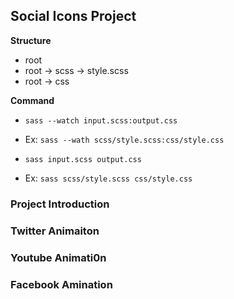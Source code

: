 ## Social Icons Project

**Structure**

- root
- root -> scss -> style.scss
- root -> css

**Command**

- `sass --watch input.scss:output.css`
- Ex: `sass --wath scss/style.scss:css/style.css`

- `sass input.scss output.css`
- Ex: `sass scss/style.scss css/style.css`

### Project Introduction

### Twitter Animaiton

### Youtube Animati0n

### Facebook Amination
